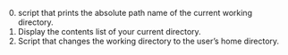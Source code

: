 0. script that prints the absolute path name of the current working directory.
1. Display the contents list of your current directory.
2. Script that changes the working directory to the user’s home directory.
